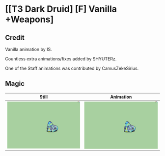 # [\[T3 Dark Druid\] \[F\] Vanilla +Weapons]

## Credit

Vanilla animation by IS. 

Countless extra animations/fixes added by SHYUTERz.

One of the Staff animations was contributed by CamusZekeSirius.
	
## Magic

| Still | Animation |
| :---: | :-------: |
| ![Magic still](./Magic_000.png) | ![Magic animation](./Magic.gif) |
